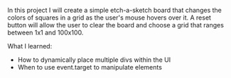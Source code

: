 In this project I will create a simple etch-a-sketch board that changes the colors of squares in a grid as the user's mouse hovers over it. A reset button will allow the user to clear the board and choose a grid that ranges between 1x1 and 100x100.

What I learned:
- How to dynamically place multiple divs within the UI
- When to use event.target to manipulate elements